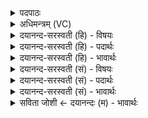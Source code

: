 <details><summary>पदपाठः</summary>

ब्रह्म॑। सूर्य्य॑सम॒मिति॒ सूर्य्य॑ऽसमम्। ज्योतिः॑। द्यौः। स॒मु॒द्रस॑म॒मिति॑ समु॒द्रऽस॑मम्। सरः॑। इन्द्रः॑। पृ॒थि॒व्यै। वर्षी॑यान्। गोः। तु। मात्रा॑। न। वि॒द्य॒ते॒। ४८।
</details>

<details><summary>अधिमन्त्रम् (VC)</summary>

- ब्रह्मादयो देवताः
- प्रजापतिर्ऋषिः
- अनुष्टुप्
- गान्धारः
</details>

<details><summary>दयानन्द-सरस्वती (हि) - विषयः</summary>

अब उक्त प्रश्नों के उत्तरों को अगले मन्त्र में कहते हैं ॥
</details>

<details><summary>दयानन्द-सरस्वती (हि) - पदार्थः</summary>

पदार्थान्वयभाषाः -  हे ज्ञान चाहनेवाले जन ! तू (सूर्य्यसमम्) सूर्य के समान (ज्योतिः) स्वप्रकाशस्वरूप (ब्रह्म) सब से बड़े अनन्त परमेश्वर (समुद्रसमम्) समुद्र के समान (सरः) ताल (द्यौः) अन्तरिक्ष (पृथिव्यै) पृथिवी से (वर्षीयान्) बड़ा (इन्द्रः) सूर्य और (गोः) वाणी का (तु) तो (मात्रा) मान परिमाण (न) नहीं (विद्यते) विद्यमान है, इसको जान ॥४८ ॥
</details>

<details><summary>दयानन्द-सरस्वती (हि) - भावार्थः</summary>

भावार्थभाषाः -  कोई भी, आप प्रकाशमान जो ब्रह्म है उसके समान ज्योति विद्यमान नहीं वा सूर्य के प्रकाश से युक्त मेघ के समान जल के ठहरने का स्थान वा सूर्यमण्डल के तुल्य लोकेश वा वाणी के तुल्य व्यवहार का सिद्ध करनेहारा कोई भी पदार्थ नहीं होता, इसका निश्चय सब करें ॥४८ ॥
</details>

<details><summary>दयानन्द-सरस्वती (सं) - विषयः</summary>

अथैतेषामुत्तराण्याह ॥
</details>

<details><summary>दयानन्द-सरस्वती (सं) - पदार्थः</summary>

पदार्थान्वयभाषाः -  हे जिज्ञासो ! त्वं सूर्य्यसमं ज्योतिर्ब्रह्म समुद्रसमं सरो द्यौः पृथिव्यै वर्षीयानिन्द्रो गोस्तु मात्रा न विद्यत इति विजानीहि ॥४८ ॥
</details>

<details><summary>दयानन्द-सरस्वती (सं) - भावार्थः</summary>

भावार्थभाषाः -  न किंचित्स्वप्रकाशेन ब्रह्मणा समं ज्योतिर्विद्यते सूर्य्यप्रकाशेन युक्तेन मेघेन तुल्यो जलाशयः सूर्य्येण तुल्यो लोकेशो वाचा तुल्यं व्यवहारसाधकं किंचिदपि वस्तु न भवतीति सर्वे निश्चिन्वन्तु ॥४८ ॥
</details>

<details><summary>सविता जोशी ← दयानन्दः (म) - भावार्थः</summary>

भावार्थभाषाः -  ब्रह्मासारखी तेजस्वी ज्योती कोणतीच नाही. मेघासारखा जलाचा आधार कोणीही नाही. भूमीहून मोठा सूर्य होय व वाणीला कोणतेही परिमाण नाही. कारण त्यामुळेच सर्व व्यवहार सिद्ध होतो, हे निश्चयाने जाणा.
</details>